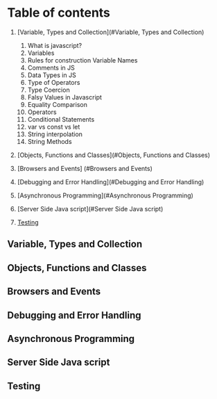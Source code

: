 
# Table of contents

1. [Variable, Types and Collection](#Variable, Types and Collection)
   1. What is javascript?
   2. Variables
   3. Rules for construction Variable Names
   4. Comments in JS
   5. Data Types in JS
   6. Type of Operators
   7. Type Coercion
   8. Falsy Values in Javascript
   9. Equality Comparison
   10. Operators
   11. Conditional Statements
   12. var vs const vs let
   13. String interpolation
   14. String Methods

2. [Objects, Functions and Classes](#Objects, Functions and Classes)
3. [Browsers and Events] (#Browsers and Events)
4. [Debugging and Error Handling](#Debugging and Error Handling)
5. [Asynchronous Programming](#Asynchronous Programming)
6. [Server Side Java script](#Server Side Java script)
7. [Testing](#Testing)

## Variable, Types and Collection <a name="Variable, Types and Collection"></a>

## Objects, Functions and Classes <a name="Objects, Functions and Classes"></a>

## Browsers and Events <a name="Browsers and Events"></a>

## Debugging and Error Handling <a name="Debugging and Error Handling"></a>

## Asynchronous Programming <a name="Asynchronous Programming"></a>

## Server Side Java script <a name="Server Side Java script"></a>

## Testing <a name="Testing"></a>